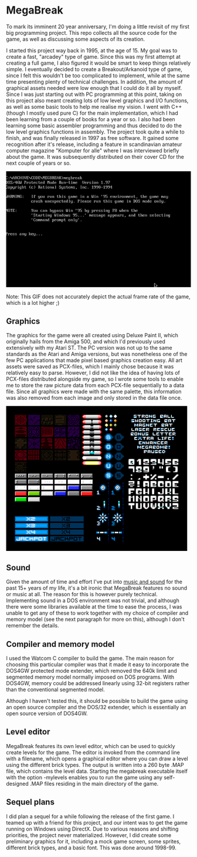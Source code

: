 # MegaBreak

To mark its imminent 20 year anniversary, I'm doing a little revisit of my first big programming project. This repo collects all the source code for the game, as well as discussing some aspects of its creation.

I started this project way back in 1995, at the age of 15. My goal was to create a fast, "arcadey" type of game. Since this was my first attempt at creating a full game, I also figured it would be smart to keep things relatively simple. I eventually decided to create a Breakout/Arkanoid type of game, since I felt this wouldn't be too complicated to implement, while at the same time presenting plenty of technical challenges. In addition, the amount of graphical assets needed were low enough that I could do it all by myself. Since I was just starting out with PC programming at this point, taking on this project also meant creating lots of low level graphics and I/O functions, as well as some basic tools to help me realise my vision. I went with C++ (though I mostly used pure C) for the main implementation, which I had been learning from a couple of books for a year or so. I also had been learning some basic assembler programming and thus decided to do the low level graphics functions in assembly. The project took quite a while to finish, and was finally released in 1997 as free software. It gained some recognition after it's release, including a feature in scandinavian amateur computer magazine "Komputer for alle" where I was interviewed briefly about the game. It was subsequently distributed on their cover CD for the next couple of years or so.

![MegaBreak gameplay](https://github.com/carrierdown/megabreak/raw/master/megabreak-first-two-levels.gif "Megabreak gameplay: first two levels")

Note: This GIF does not accurately depict the actual frame rate of the game, which is a lot higher ;)

## Graphics

The graphics for the game were all created using Deluxe Paint II, which originally hails from the Amiga 500, and which I'd previously used extensively with my Atari ST. The PC version was not up to the same standards as the Atari and Amiga versions, but was nonetheless one of the few PC applications that made pixel based graphics creation easy. All art assets were saved as PCX-files, which I mainly chose because it was relatively easy to parse. However, I did not like the idea of having lots of PCX-files distributed alongside my game, so I wrote some tools to enable me to store the raw picture data from each PCX-file sequentially to a data file. Since all graphics were made with the same palette, this information was also removed from each image and only stored in the data file once.

![MegaBreak sprite sheets](https://github.com/carrierdown/megabreak/raw/master/megabreak-asset-sheet-x2.png "Megabreak sprite sheets")

## Sound

Given the amount of time and effort I've put into [music and sound](http://upland.no) for the past 15+ years of my life, it's a bit ironic that MegaBreak features no sound or music at all. The reason for this is however purely technical. Implementing sound in a DOS environment was not trivial, and although there were some libraries available at the time to ease the process, I was unable to get any of these to work together with my choice of compiler and memory model (see the next paragraph for more on this), although I don't remember the details.

## Compiler and memory model

I used the Watcom C compiler to build the game. The main reason for choosing this particular compiler was that it made it easy to incorporate the DOS4GW protected mode extender, which removed the 640k limit and segmented memory model normally imposed on DOS programs. With DOS4GW, memory could be addressed linearly using 32-bit registers rather than the conventional segmented model.

Although I haven't tested this, it should be possible to build the game using an open source compiler and the DOS/32 extender, which is essentially an open source version of DOS4GW.

## Level editor

MegaBreak features its own level editor, which can be used to quickly create levels for the game. The editor is invoked from the command line with a filename, which opens a graphical editor where you can draw a level using the different brick types. The output is written into a 260 byte .MAP file, which contains the level data. Starting the megabreak executable itself with the option -mylevels enables you to run the game using any self-designed .MAP files residing in the main directory of the game.

## Sequel plans

I did plan a sequel for a while following the release of the first game. I teamed up with a friend for this project, and our intent was to get the game running on Windows using DirectX. Due to various reasons and shifting priorities, the project never materialized. However, I did create some preliminary graphics for it, including a mock game screen, some sprites, different brick types, and a basic font. This was done around 1998-99.

